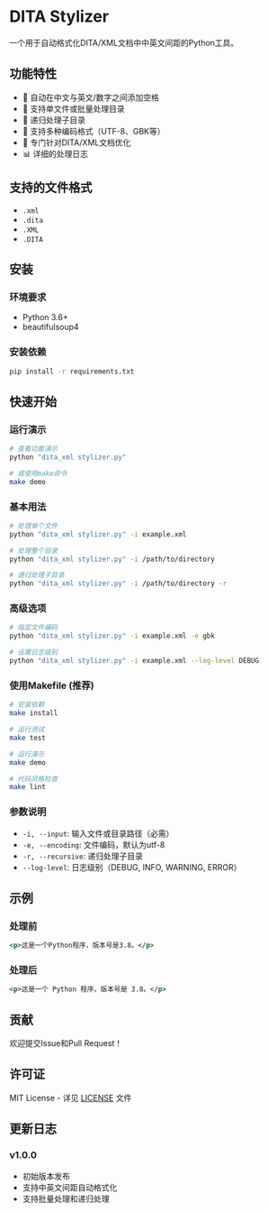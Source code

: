 # DITA Stylizer

一个用于自动格式化DITA/XML文档中中英文间距的Python工具。

## 功能特性

- 🔧 自动在中文与英文/数字之间添加空格
- 📁 支持单文件或批量处理目录
- 🔄 递归处理子目录
- 📝 支持多种编码格式（UTF-8、GBK等）
- 🎯 专门针对DITA/XML文档优化
- 📊 详细的处理日志

## 支持的文件格式

- `.xml`
- `.dita`
- `.XML`
- `.DITA`

## 安装

### 环境要求

- Python 3.6+
- beautifulsoup4

### 安装依赖

```bash
pip install -r requirements.txt
```

## 快速开始

### 运行演示

```bash
# 查看功能演示
python "dita_xml stylizer.py"

# 或使用make命令
make demo
```

### 基本用法

```bash
# 处理单个文件
python "dita_xml stylizer.py" -i example.xml

# 处理整个目录
python "dita_xml stylizer.py" -i /path/to/directory

# 递归处理子目录
python "dita_xml stylizer.py" -i /path/to/directory -r
```

### 高级选项

```bash
# 指定文件编码
python "dita_xml stylizer.py" -i example.xml -e gbk

# 设置日志级别
python "dita_xml stylizer.py" -i example.xml --log-level DEBUG
```

### 使用Makefile (推荐)

```bash
# 安装依赖
make install

# 运行测试
make test

# 运行演示
make demo

# 代码风格检查
make lint
```

### 参数说明

- `-i, --input`: 输入文件或目录路径（必需）
- `-e, --encoding`: 文件编码，默认为utf-8
- `-r, --recursive`: 递归处理子目录
- `--log-level`: 日志级别（DEBUG, INFO, WARNING, ERROR）

## 示例

### 处理前
```xml
<p>这是一个Python程序，版本号是3.8。</p>
```

### 处理后
```xml
<p>这是一个 Python 程序，版本号是 3.8。</p>
```

## 贡献

欢迎提交Issue和Pull Request！

## 许可证

MIT License - 详见 [LICENSE](LICENSE) 文件

## 更新日志

### v1.0.0
- 初始版本发布
- 支持中英文间距自动格式化
- 支持批量处理和递归处理